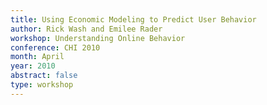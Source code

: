 ```yaml
---
title: Using Economic Modeling to Predict User Behavior
author: Rick Wash and Emilee Rader
workshop: Understanding Online Behavior
conference: CHI 2010
month: April
year: 2010
abstract: false
type: workshop
---
```


